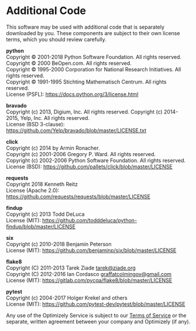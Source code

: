 # Additional Code

This software may be used with additional code that is separately downloaded by you. These components are subject to their own license terms, which you should review carefully.

**python**\
Copyright © 2001-2018 Python Software Foundation. All rights reserved.\
Copyright © 2000 BeOpen.com. All rights reserved.\
Copyright © 1995-2000 Corporation for National Research Initiatives. All rights reserved.\
Copyright © 1991-1995 Stichting Mathematisch Centrum. All rights reserved.\
License (PSFL): https://docs.python.org/3/license.html

**bravado**\
Copyright (c) 2013, Digium, Inc. All rights reserved. Copyright (c) 2014-2015, Yelp, Inc. All rights reserved.\
License (BSD 3-clause): https://github.com/Yelp/bravado/blob/master/LICENSE.txt

**click**\
Copyright (c) 2014 by Armin Ronacher.\
Copyright (c) 2001-2006 Gregory P. Ward.  All rights reserved.\
Copyright (c) 2002-2006 Python Software Foundation.  All rights reserved.\
License (BSD): https://github.com/pallets/click/blob/master/LICENSE

**requests**\
Copyright 2018 Kenneth Reitz\
License (Apache 2.0): https://github.com/requests/requests/blob/master/LICENSE

**findup**\
Copyright (c) 2013 Todd DeLuca\
License (MIT): https://github.com/todddeluca/python-findup/blob/master/LICENSE

**six**\
Copyright (c) 2010-2018 Benjamin Peterson\
License (MIT): https://github.com/benjaminp/six/blob/master/LICENSE

**flake8**\
Copyright (C) 2011-2013 Tarek Ziade <tarek@ziade.org>\
Copyright (C) 2012-2016 Ian Cordasco <graffatcolmingov@gmail.com>\
License (MIT): https://gitlab.com/pycqa/flake8/blob/master/LICENSE

**pytest**\
Copyright (c) 2004-2017 Holger Krekel and others\
License (MIT): https://github.com/pytest-dev/pytest/blob/master/LICENSE

Any use of the Optimizely Service is subject to our [Terms of Service](https://www.optimizely.com/terms/) or the separate, written agreement between your company and Optimizely (if any).
